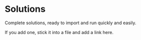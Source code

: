 # Solutions

Complete solutions, ready to import and run quickly and easily.

If you add one, stick it into a file and add a link here.
